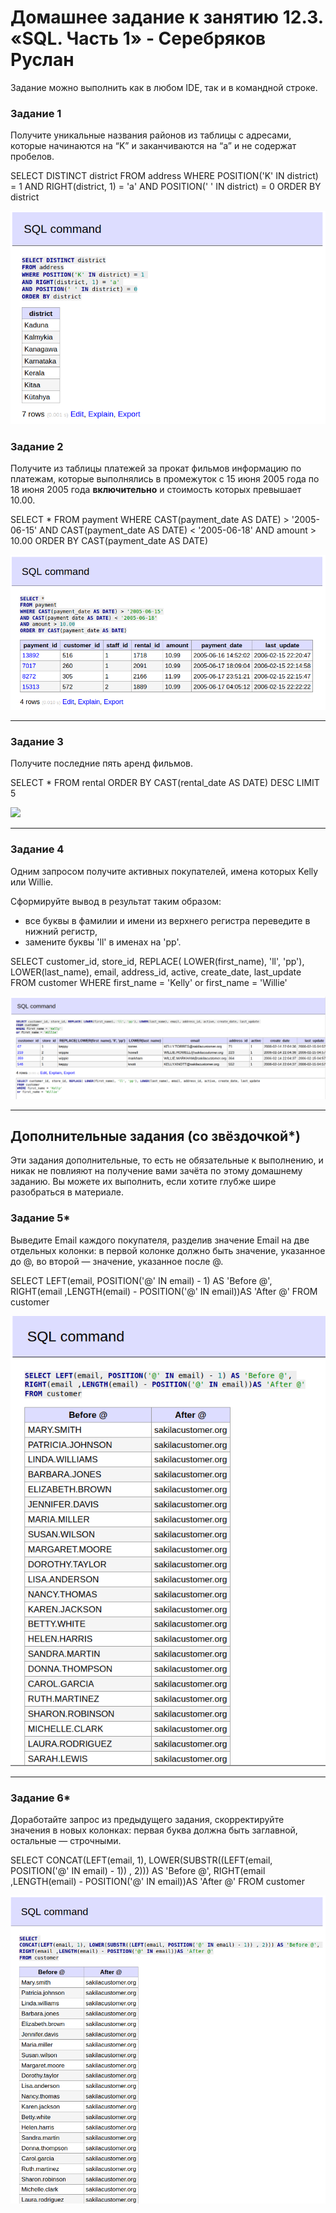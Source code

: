 # Домашнее задание к занятию 12.3. «SQL. Часть 1» - Серебряков Руслан 

Задание можно выполнить как в любом IDE, так и в командной строке.

### Задание 1

Получите уникальные названия районов из таблицы с адресами, которые начинаются на “K” и заканчиваются на “a” и не содержат пробелов.

SELECT DISTINCT district
FROM address
WHERE POSITION('K' IN district) = 1 
AND RIGHT(district, 1) = 'a' 
AND POSITION(' ' IN district) = 0
ORDER BY district

![](./img/q1.png)

### Задание 2

Получите из таблицы платежей за прокат фильмов информацию по платежам, которые выполнялись в промежуток с 15 июня 2005 года по 18 июня 2005 года **включительно** и стоимость которых превышает 10.00.

SELECT *
FROM payment
WHERE CAST(payment_date AS DATE) > '2005-06-15'
AND CAST(payment_date AS DATE) < '2005-06-18'
AND amount > 10.00
ORDER BY CAST(payment_date AS DATE)

![](./img/q2.png)

---

### Задание 3

Получите последние пять аренд фильмов.

SELECT *
FROM rental
ORDER BY CAST(rental_date AS DATE) DESC
LIMIT 5 

![](./img/q3.png)

---

### Задание 4

Одним запросом получите активных покупателей, имена которых Kelly или Willie. 

Сформируйте вывод в результат таким образом:
- все буквы в фамилии и имени из верхнего регистра переведите в нижний регистр,
- замените буквы 'll' в именах на 'pp'.

SELECT customer_id, store_id, REPLACE( LOWER(first_name), 'll', 'pp'), LOWER(last_name), email, address_id, active, create_date, last_update 
FROM customer
WHERE first_name = 'Kelly' 
or first_name = 'Willie'

![](./img/q4.png)

---

## Дополнительные задания (со звёздочкой*)
Эти задания дополнительные, то есть не обязательные к выполнению, и никак не повлияют на получение вами зачёта по этому домашнему заданию. Вы можете их выполнить, если хотите глубже шире разобраться в материале.

### Задание 5*

Выведите Email каждого покупателя, разделив значение Email на две отдельных колонки: в первой колонке должно быть значение, указанное до @, во второй — значение, указанное после @.

SELECT LEFT(email, POSITION('@' IN email) - 1) AS 'Before @', 
RIGHT(email ,LENGTH(email) - POSITION('@' IN email))AS 'After @'
FROM customer

![](./img/q5.png)

---

### Задание 6*

Доработайте запрос из предыдущего задания, скорректируйте значения в новых колонках: первая буква должна быть заглавной, остальные — строчными.

SELECT 
CONCAT(LEFT(email, 1), LOWER(SUBSTR((LEFT(email, POSITION('@' IN email) - 1)) , 2))) AS 'Before @', 
RIGHT(email ,LENGTH(email) - POSITION('@' IN email))AS 'After @'
FROM customer


![](./img/q6.png)

